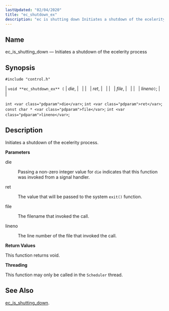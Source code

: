 ```yaml
---
lastUpdated: "02/04/2020"
title: "ec_shutdown_ex"
description: "ec is shutting down Initiates a shutdown of the ecelerity process void ec shutdown ex die ret file lineno int die int ret const char file int lineno Initiates a shutdown of the ecelerity process die Passing a non zero integer value for die indicates that this function was invoked..."
---
```


<a name="apis.ec_shutdown_ex"></a> 
## Name

ec_is_shutting_down — Initiates a shutdown of the ecelerity process

## Synopsis

`#include "control.h"`

| `void **ec_shutdown_ex** (` | <var class="pdparam">die</var>, |   |
|   | <var class="pdparam">ret</var>, |   |
|   | <var class="pdparam">file</var>, |   |
|   | <var class="pdparam">lineno</var>`)`; |   |

`int <var class="pdparam">die</var>`;
`int <var class="pdparam">ret</var>`;
`const char * <var class="pdparam">file</var>`;
`int <var class="pdparam">lineno</var>`;<a name="idp49354192"></a> 
## Description

Initiates a shutdown of the ecelerity process.

**<a name="idp49355424"></a> Parameters**

<dl class="variablelist">

<dt>die</dt>

<dd>

Passing a non-zero integer value for `die` indicates that this function was invoked from a signal handler.

</dd>

<dt>ret</dt>

<dd>

The value that will be passed to the system `exit()` function.

</dd>

<dt>file</dt>

<dd>

The filename that invoked the call.

</dd>

<dt>lineno</dt>

<dd>

The line number of the file that invoked the call.

</dd>

</dl>

**<a name="idp49364688"></a> Return Values**

This function returns void.

**<a name="idp49365600"></a> Threading**

This function may only be called in the `Scheduler` thread.

<a name="idp49367136"></a> 
## See Also

[ec_is_shutting_down](/momentum/3/3-api/apis-ec-is-shutting-down).
